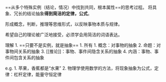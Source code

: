 ==从多个特殊实例（结论，情况）中找到共同，根本属性==的思考过程。
将具象、冗长的结论抽象**得到简洁的定律，公式**。

形成概念，判断，推理等思维形式，以反映事物本质与规律。

希望自己的理论被广泛地接受，必须学会用简洁的词语表达。

理解
	1. ==只要不是实例，就是抽象==
		1. 所有
			1. 概念：对事物的抽象
			2. 命题：对事物间关系的抽象
			3. [[推论]]：事物、事件间隐含关系的抽象
			4. 内涵：事物、事件间包含关系的抽象

e.g.
	1. 苹果，香蕉都是“水果”
	2. 物理学使用数学的方法，将现象抽象为公式，定律：杠杆定律，能量守恒定律